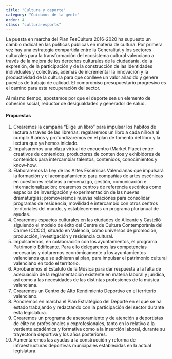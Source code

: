 ```yaml
---
title: "Cultura y deporte"
category: "Cuidamos de la gente"
order: 4
class: "cultura-esports"
---
```


<div class="programa-intro">

La puesta en marcha del Plan FesCultura 2016-2020 ha supuesto un cambio radical en las políticas públicas en materia de cultura. Por primera vez hay una estrategia compartida entre la Generalitat y los sectores culturales para la transformación del ecosistema cultural valenciano a través de la mejora de los derechos culturales de la ciudadanía, de la expresión, de la participación y de la construcción de las identidades individuales y colectivas, además de incrementar la innovación y la productividad de la cultura para que conlleve un valor añadido y genere puestos de trabajo de calidad. El compromiso presupuestario progresivo es el camino para esta recuperación del sector.

Al mismo tiempo, apostamos por que el deporte sea un elemento de cohesión social, reductor de desigualdades y generador de salud.

</div>

<div class="programa-box">

#### Propuestas

1.	Crearemos la campaña “Elige un libro” para impulsar los hábitos de lectura a través de las librerías: regalaremos un libro a cada niño/a al cumplir 6 años y profundizaremos en el plan de fomento del libro y la lectura que ya hemos iniciado.
2.	Impulsaremos una plaza virtual de encuentro (Market Place) entre creativos de contenidos, productores de contenidos y exhibidores de contenidos para intercambiar talentos, contenidos, conocimientos y know-how.
3.	Elaboraremos la Ley de las Artes Escénicas Valencianas que impulsará la formación y el acompañamiento para compañías de artes escénicas en cuestiones relativas a mecenazgo, gestión, comunicación e internacionalización; crearemos centros de referencia escénica como espacios de investigación y experimentación de las nuevas dramaturgias; promoveremos nuevas relaciones para consolidar programas de residencia, movilidad e intercambio con otros centros territoriales del mundo, y estableceremos un programa plurianual de ayudas.
4.	Crearemos espacios culturales en las ciudades de Alicante y Castelló siguiendo el modelo de éxito del Centre de Cultura Contemporània del Carme (CCCC), situado en València, como universos de promoción, producción, investigación y residencia cultural.
5.	Impulsaremos, en colaboración con los ayuntamientos, el programa Patrimonio Edificante. Para ello delegaremos las competencias necesarias y dotaremos económicamente a los ayuntamientos valencianos que se adhieran al plan, para impulsar el patrimonio cultural valenciano en todo el territorio.
6.	Aprobaremos el Estatuto de la Música para dar respuesta a la falta de adecuación de la reglamentación existente en materia laboral y jurídica, así como a las necesidades de las distintas profesiones de la música valenciana.
7.	Crearemos un Centro de Alto Rendimiento Deportivo en el territorio valenciano.
8.	Pondremos en marcha el Plan Estratégico del Deporte en el que se ha estado trabajando y redactando con la participación del sector durante esta legislatura. 
9.	Crearemos un programa de asesoramiento y de atención a deportistas de élite no profesionales y exprofesionales, tanto en lo relativo a la vertiente académica y formativa como a la inserción laboral, durante su trayectoria deportiva y los años posteriores.
10.	Aumentaremos las ayudas a la construcción y reforma de infraestructuras deportivas municipales establecidas en la actual legislatura.

</div>